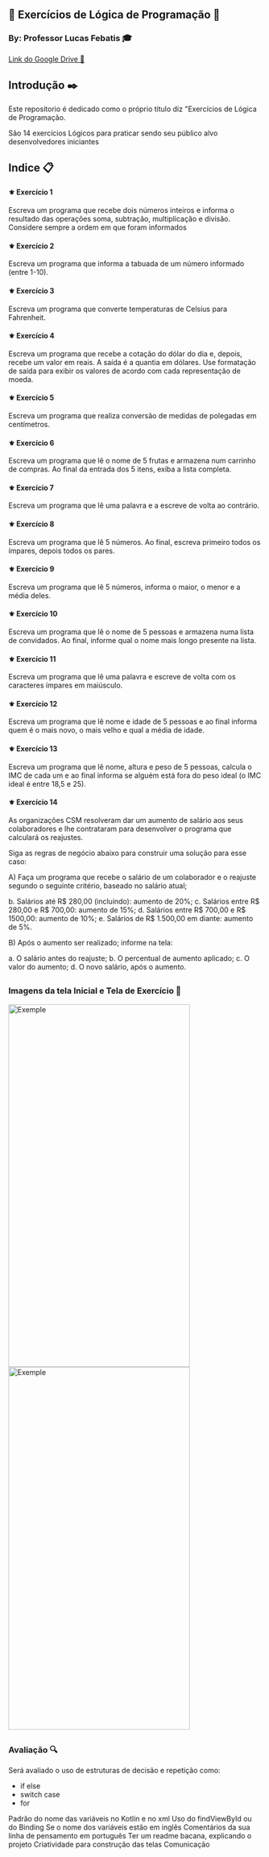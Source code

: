 ## 📄 Exercícios de Lógica de Programação 📄 
### By:  Professor Lucas Febatis 🎓 
<div>
<a href="https://docs.google.com/document/d/11x7oST-eInszg16hkSrhc1FKYngvwK_4-0WEWyKJh20/edit" target="_blank"> Link do Google Drive 📁</a>
</div>

##
## Introdução ✒️

Este repositorio é dedicado como o próprio titulo diz "Exercícios de Lógica de Programação.

São 14 exercícios Lógicos para praticar sendo seu público alvo desenvolvedores iniciantes

##
## Indice 📋

#### ⚜️ Exercício 1

Escreva um programa que recebe dois números inteiros e informa o resultado das operações soma, subtração, multiplicação e divisão. Considere sempre a ordem em que foram informados

#### ⚜️ Exercício 2

Escreva um programa que informa a tabuada de um número informado (entre 1-10).

#### ⚜️ Exercício 3

Escreva um programa que converte temperaturas de Celsius para Fahrenheit.

#### ⚜️ Exercício 4

Escreva um programa que recebe a cotação do dólar do dia e, depois, recebe um valor em reais. A saída é a quantia em dólares. Use formatação de saída para exibir os valores de acordo com cada representação de moeda.

#### ⚜️ Exercício 5

Escreva um programa que realiza conversão de medidas de polegadas em centímetros.

#### ⚜️ Exercício 6

Escreva um programa que lê o nome de 5 frutas e armazena num carrinho de compras. Ao final da entrada dos 5 itens, exiba a lista completa.

#### ⚜️ Exercício 7

Escreva um programa que lê uma palavra e a escreve de volta ao contrário.

#### ⚜️ Exercício 8

Escreva um programa que lê 5 números. Ao final, escreva primeiro todos os ímpares, depois todos os pares.

#### ⚜️ Exercício 9

Escreva um programa que lê 5 números, informa o maior, o menor e a média deles.

#### ⚜️ Exercício 10

Escreva um programa que lê o nome de 5 pessoas e armazena numa lista de convidados. Ao final, informe qual o nome mais longo presente na lista.

#### ⚜️ Exercício 11

Escreva um programa que lê uma palavra e escreve de volta com os caracteres ímpares em maiúsculo.

#### ⚜️ Exercício 12

Escreva um programa que lê nome e idade de 5 pessoas e ao final informa quem é o mais novo, o mais velho e qual a média de idade.

#### ⚜️ Exercício 13

Escreva um programa que lê nome, altura e peso de 5 pessoas, calcula o IMC de cada um e ao final informa se alguém está fora do peso ideal (o IMC ideal é entre 18,5 e 25).

#### ⚜️ Exercício 14

As organizações CSM resolveram dar um aumento de salário aos seus colaboradores e lhe contrataram para desenvolver o programa que calculará os reajustes. 

Siga as regras de negócio abaixo para construir uma solução para esse caso:

A) Faça um programa que recebe o salário de um colaborador e o reajuste segundo o seguinte critério, baseado no salário atual;

b. Salários até R$ 280,00 (incluindo): aumento de 20%;
c. Salários entre R$ 280,00 e R$ 700,00: aumento de 15%;
d. Salários entre R$ 700,00 e R$ 1500,00: aumento de 10%;
e. Salários de R$ 1.500,00 em diante: aumento de 5%.

B) Após o aumento ser realizado; informe na tela:

a. O salário antes do reajuste;
b. O percentual de aumento aplicado;
c. O valor do aumento;
d. O novo salário, após o aumento.

##
### Imagens da tela Inicial e Tela de Exercício 📱

<div>
  <img aling="Left" alt="Exemple" height="720" width="360" src="https://github.com/V1n1c1us-K-S-W4t4n4b3/exerciciosdolucas/assets/139295840/56815f54-d889-42c9-a305-da6ffc444beb">

  
  <img aling="Right" alt="Exemple" height="720" width="360" src="https://github.com/V1n1c1us-K-S-W4t4n4b3/exerciciosdolucas/assets/139295840/b2cdc252-d6c2-4cc8-9c9c-4b4161995857">
</div>

##
### Avaliação 🔍

Será avaliado o uso de estruturas de decisão e repetição como:

- if else
- switch case
- for

Padrão do nome das variáveis no Kotlin e no xml
Uso do findViewById ou do Binding
Se o nome dos variáveis estão em inglês
Comentários da sua linha de pensamento em português 
Ter um readme bacana, explicando o projeto
Criatividade para construção das telas
Comunicação
##


